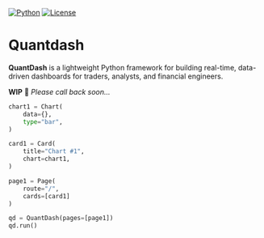 [![Python](https://img.shields.io/badge/python-3.13-blue.svg)](https://www.python.org/)
[![License](https://img.shields.io/badge/license-MIT-green.svg)](LICENSE)
# Quantdash
**QuantDash** is a lightweight Python framework for building real-time, data-driven dashboards for traders, analysts, and financial engineers.

**WIP** 🌱 *Please call back soon...*

```python
chart1 = Chart(
    data={},
    type="bar",
)

card1 = Card(
    title="Chart #1",
    chart=chart1,
)

page1 = Page(
    route="/",
    cards=[card1]
)

qd = QuantDash(pages=[page1])
qd.run()
```